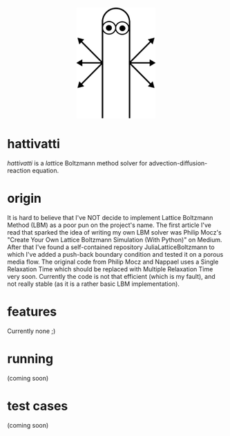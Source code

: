 <p align="center">
  <img src="https://raw.githubusercontent.com/bchaber/hattivatti/main/logo.svg?token=AKYNLAABCW5OXYQKDCWCB33BZXENO" height="256px" alt="A streamer. Or a hattifattener. Maybe a D2Q6 stencil?"/>
  <h1>hattivatti</h1>
</p>

<em>hattivatti</em> is a <em>latti</em>ce Boltzmann method solver for advection-diffusion-reaction equation.

# origin
It is hard to believe that I've NOT decide to implement Lattice Boltzmann Method (LBM) as a poor pun on the project's name.
The first article I've read that sparked the idea of writing my own LBM solver was Philip Mocz's "Create Your Own Lattice Boltzmann Simulation (With Python)" on Medium. After that I've found a self-contained repository JuliaLatticeBoltzmann to which I've added a push-back boundary condition and tested it on a porous media flow. The original code from Philip Mocz and Nappael uses a Single Relaxation Time which should be replaced with Multiple Relaxation Time very soon. Currently the code is not that efficient (which is my fault), and not really stable (as it is a rather basic LBM implementation).

# features
Currently none ;)

# running
(coming soon)

# test cases
(coming soon)
